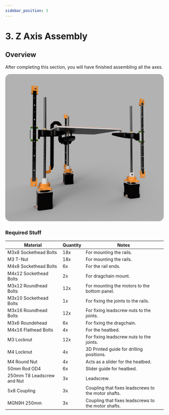 ```yaml
---
sidebar_position: 3
---
```



# 3. Z Axis Assembly

## Overview
After completing this section, you will have finished assembling all the axes.

![Z Axis](../../../static/img/z-assembly/z-overview.png)

### Required Stuff

<table>
  <thead>
    <tr>
      <th>Material</th>
      <th>Quantity</th>
      <th>Notes</th>
    </tr>
  </thead>
  <tbody>
    <tr>
      <td>M3x8 Sockethead Bolts</td>
      <td>18x</td>
      <td>For mounting the rails.</td>
    </tr>
    <tr>
      <td>M3 T-Nut</td>
      <td>18x</td>
      <td>For mounting the rails.</td>
    </tr>
        <tr>
      <td>M4x8 Sockethead Bolts</td>
      <td>6x</td>
      <td>For the rail ends.</td>
    </tr>
        <tr>
      <td>M4x12 Sockethead Bolts</td>
      <td>2x</td>
      <td>For dragchain mount.</td>
    </tr>
        <tr>
      <td>M3x12 Roundhead Bolts</td>
      <td>12x</td>
      <td>For mounting the motors to the bottom panel.</td>
    </tr>
    <tr>
      <td>M3x10 Sockethead Bolts</td>
      <td>1x</td>
      <td>For fixing the joints to the rails.</td>
    </tr>
        <tr>
      <td>M3x16 Roundhead Bolts</td>
      <td>12x</td>
      <td>For fixing leadscrew nuts to the joints.</td>
    </tr>
      <tr>
      <td>M3x6 Roundehead </td>
      <td>6x</td>
      <td>For fixing the dragchain.</td>
    </tr>
    <tr>
      <td>M4x16 Flathead Bolts</td>
      <td>4x</td>
      <td>For the heatbed.</td>
    </tr>
     <tr>
      <td>M3 Locknut</td>
      <td>12x</td>
      <td>For fixing leadscrew nuts to the joints.</td>
    </tr>
    <tr>
      <td>M4 Locknut </td>
      <td>4x</td>
      <td>3D Printed guide for drilling positions.</td>
    </tr>
     <tr>
      <td>M4 Round Nut </td>
      <td>4x</td>
      <td>Acts as a slider for the heatbed.</td>
    </tr>
     <tr>
      <td>50mm Rod OD4 </td>
      <td>6x</td>
      <td>Slider guide for heatbed.</td>
    </tr>
       <tr>
      <td>250mm T8 Leadscrew and Nut </td>
      <td>3x</td>
      <td>Leadscrew.</td>
    </tr>
       <tr>
      <td>5x8 Coupling </td>
      <td>3x</td>
      <td>Coupling that fixes leadscrews to the motor shafts.</td>
    </tr>
      <tr>
      <td>MGN9H 250mm </td>
      <td>3x</td>
      <td>Coupling that fixes leadscrews to the motor shafts.</td>
    </tr>
    

  </tbody>
</table>
